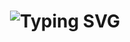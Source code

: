 <!-- # LeetCodeGo -->
<h1 align="center">
 <img src="https://readme-typing-svg.demolab.com?font=Fira+Code&pause=1000&center=true&width=435&lines=LeetCodeGo;GO+GO+GO+!" alt="Typing SVG" />
</h1>


